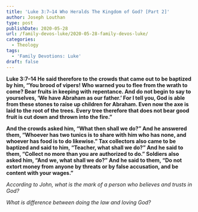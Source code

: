 ```yaml
---
title: 'Luke 3:7–14 Who Heralds The Kingdom of God? [Part 2]'
author: Joseph Louthan
type: post
publishDate: 2020-05-28
url: /family-devos-luke/2020-05-28-family-devos-luke/
categories:
  - Theology
tags:
  - 'Family Devotions: Luke'
draft: false
---
```


**Luke 3:7–14 He said therefore to the crowds that came out to be baptized by him, “You brood of vipers! Who warned you to flee from the wrath to come? Bear fruits in keeping with repentance. And do not begin to say to yourselves, ‘We have Abraham as our father.’ For I tell you, God is able from these stones to raise up children for Abraham. Even now the axe is laid to the root of the trees. Every tree therefore that does not bear good fruit is cut down and thrown into the fire.”**  

**And the crowds asked him, “What then shall we do?” And he answered them, “Whoever has two tunics is to share with him who has none, and whoever has food is to do likewise.” Tax collectors also came to be baptized and said to him, “Teacher, what shall we do?” And he said to them, “Collect no more than you are authorized to do.” Soldiers also asked him, “And we, what shall we do?” And he said to them, “Do not extort money from anyone by threats or by false accusation, and be content with your wages.”** 

*According to John, what is the mark of a person who believes and trusts in God?*

*What is difference between doing the law and loving God?*